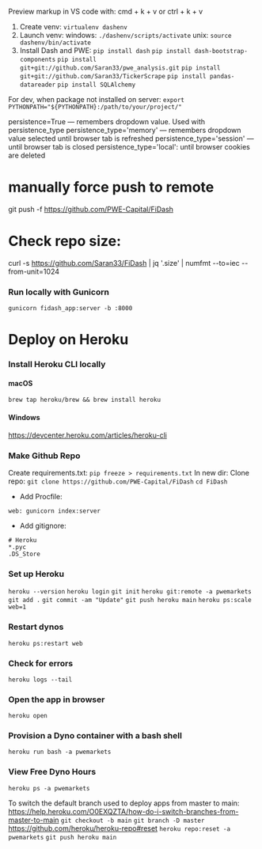Preview markup in VS code with:
cmd + k + v
or
ctrl + k + v

1. Create venv:
`virtualenv dashenv`
2. Launch venv:
windows:
`./dashenv/scripts/activate`
unix:
`source dashenv/bin/activate`
3. Install Dash and PWE:
`pip install dash`
`pip install dash-bootstrap-components`
`pip install git+git://github.com/Saran33/pwe_analysis.git`
`pip install git+git://github.com/Saran33/TickerScrape`
`pip install pandas-datareader`
`pip install SQLAlchemy`

For dev, when package not installed on server:
`export PYTHONPATH="${PYTHONPATH}:/path/to/your/project/"`

persistence=True — remembers dropdown value. Used with persistence_type
persistence_type='memory'  — remembers dropdown value selected until browser tab is refreshed
persistence_type='session' — until browser tab is closed
persistence_type='local': until browser cookies are deleted

# manually force push to remote
git push -f https://github.com/PWE-Capital/FiDash


# Check repo size:
curl -s https://github.com/Saran33/FiDash | jq '.size' | numfmt --to=iec --from-unit=1024

### Run locally with Gunicorn
`gunicorn fidash_app:server -b :8000`

# Deploy on Heroku
### Install Heroku CLI locally
#### macOS
`brew tap heroku/brew && brew install heroku`
#### Windows
https://devcenter.heroku.com/articles/heroku-cli

### Make Github Repo
Create requirements.txt:
`pip freeze > requirements.txt`
In new dir:
Clone repo:
`git clone https://github.com/PWE-Capital/FiDash`
`cd FiDash`
- Add Procfile:
```zzh
web: gunicorn index:server
```
- Add gitignore:
```zzh
# Heroku
*.pyc
.DS_Store
```

### Set up Heroku
`heroku --version`
`heroku login`
`git init`
`heroku git:remote -a pwemarkets`
`git add .`
`git commit -am "Update"`
`git push heroku main`
`heroku ps:scale web=1`

### Restart dynos
`heroku ps:restart web`

### Check for errors
`heroku logs --tail`
### Open the app in browser
`heroku open`
### Provision a Dyno container with a bash shell
`heroku run bash -a pwemarkets`

### View Free Dyno Hours
`heroku ps -a pwemarkets`

To switch the default branch used to deploy apps from master to main:
https://help.heroku.com/O0EXQZTA/how-do-i-switch-branches-from-master-to-main
`git checkout -b main`
`git branch -D master`
https://github.com/heroku/heroku-repo#reset
`heroku repo:reset -a pwemarkets`
`git push heroku main`